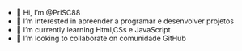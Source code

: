 - 👋 Hi, I’m @PriSC88
- 👀 I’m interested in apreender a programar e desenvolver projetos 
- 🌱 I’m currently learning Html,CSs e JavaScript 
- 💞️ I’m looking to collaborate on comunidade GitHub
  

<!---
PriSC88/PriSC88 is a ✨ special ✨ repository because its `README.md` (this file) appears on your GitHub profile.
You can click the Preview link to take a look at your changes.
--->
